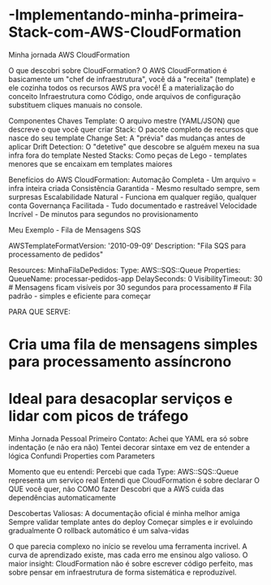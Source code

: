 # -Implementando-minha-primeira-Stack-com-AWS-CloudFormation
Minha jornada AWS CloudFormation

O que descobri sobre CloudFormation?
O AWS CloudFormation é basicamente um "chef de infraestrutura", você dá a "receita" (template) e ele cozinha todos os recursos AWS pra você! É a materialização do conceito Infraestrutura como Código, onde arquivos de configuração substituem cliques manuais no console.

Componentes Chaves
Template: O arquivo mestre (YAML/JSON) que descreve o que você quer criar
Stack: O pacote completo de recursos que nasce do seu template
Change Set: A "prévia" das mudanças antes de aplicar
Drift Detection: O "detetive" que descobre se alguém mexeu na sua infra fora do template
Nested Stacks: Como peças de Lego - templates menores que se encaixam em templates maiores

 Benefícios do AWS CloudFormation:
 Automação Completa - Um arquivo = infra inteira criada
 Consistência Garantida - Mesmo resultado sempre, sem surpresas
 Escalabilidade Natural - Funciona em qualquer região, qualquer conta
 Governança Facilitada - Tudo documentado e rastreável
 Velocidade Incrível - De minutos para segundos no provisionamento

 Meu Exemplo - Fila de Mensagens SQS
 
AWSTemplateFormatVersion: '2010-09-09'
Description: "Fila SQS para processamento de pedidos"

Resources:
  MinhaFilaDePedidos:
    Type: AWS::SQS::Queue
    Properties:
      QueueName: processar-pedidos-app
      DelaySeconds: 0
      VisibilityTimeout: 30
      #  Mensagens ficam visíveis por 30 segundos para processamento
      #  Fila padrão - simples e eficiente para começar
      
  PARA QUE SERVE:
# Cria uma fila de mensagens simples para processamento assíncrono
# Ideal para desacoplar serviços e lidar com picos de tráfego

 Minha Jornada Pessoal
Primeiro Contato:
Achei que YAML era só sobre indentação (e não era não)
Tentei decorar sintaxe em vez de entender a lógica
Confundi Properties com Parameters

Momento que eu entendi:
Percebi que cada Type: AWS::SQS::Queue representa um serviço real
Entendi que CloudFormation é sobre declarar O QUE você quer, não COMO fazer
Descobri que a AWS cuida das dependências automaticamente

Descobertas Valiosas:
A documentação oficial é minha melhor amiga
Sempre validar template antes do deploy
Começar simples e ir evoluindo gradualmente
O rollback automático é um salva-vidas

O que parecia complexo no início se revelou uma ferramenta incrivel. A curva de aprendizado existe, mas cada erro me ensinou algo valioso.
O maior insight: CloudFormation não é sobre escrever código perfeito, mas sobre pensar em infraestrutura de forma sistemática e reproduzível.

